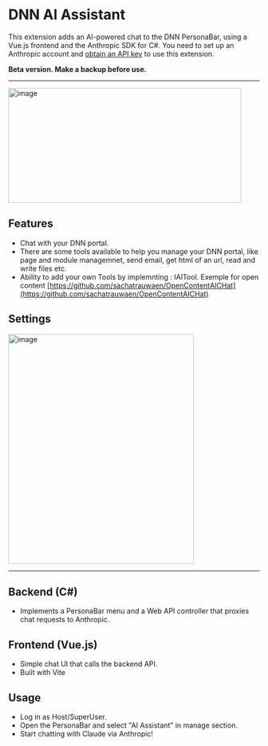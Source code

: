 # DNN AI Assistant 

This extension adds an AI-powered chat to the DNN PersonaBar, using a Vue.js frontend and the Anthropic SDK for C#.
You need to set up an Anthropic account and [obtain an API key](https://console.anthropic.com) to use this extension.

**Beta version. Make a backup before use.**

---

<img width="467" height="230" alt="image" src="https://github.com/user-attachments/assets/be0346a9-12fc-47f0-b318-4aa356979bf5" />



## Features
- Chat with your DNN portal.
- There are some tools available to help you manage your DNN portal, like page and module managemnet, send email, get html of an url, read and write files etc.
- Ability to add your own Tools by implemnting : IAITool. Exemple for open content [https://github.com/sachatrauwaen/OpenContentAICHat](https://github.com/sachatrauwaen/OpenContentAICHat)

## Settings

<img width="372" height="460" alt="image" src="https://github.com/user-attachments/assets/95c2b4ad-ea0a-486b-a991-e5e8588bee36" />

---

## Backend (C#)
- Implements a PersonaBar menu and a Web API controller that proxies chat requests to Anthropic.

## Frontend (Vue.js)
- Simple chat UI that calls the backend API.
- Built with Vite

## Usage
- Log in as Host/SuperUser.
- Open the PersonaBar and select "AI Assistant" in manage section.
- Start chatting with Claude via Anthropic!

